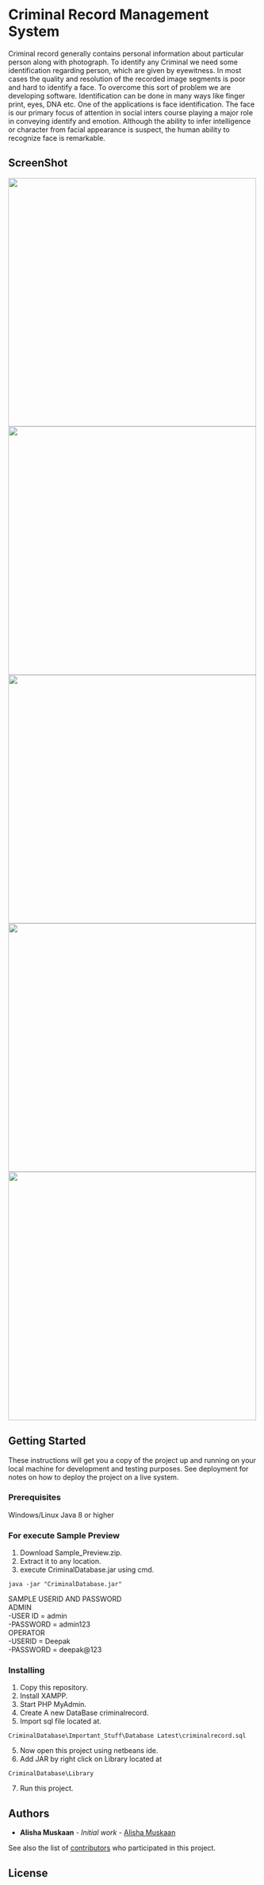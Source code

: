 # Criminal Record Management System

Criminal record generally contains personal information about particular person along with photograph. To identify any Criminal we need some identification regarding person, which are given by eyewitness. In most cases the quality and resolution of the recorded image segments is poor and hard to identify a face. To overcome this sort of problem we are developing software. Identification can be done in many ways like finger print, eyes, DNA etc. One of the applications is face identification. The face is our primary focus of attention in social inters course playing a major role in conveying identify and emotion. Although the ability to infer intelligence or character from facial appearance is suspect, the human ability to recognize face is remarkable.

## ScreenShot

<img src="Criminal-Record-Management-System/Screenshot/screenshot1.jpg" width="500" />
<img src="Criminal-Record-Management-System/Screenshot/screenshot2.jpg" width="500" />
<img src="Criminal-Record-Management-System/Screenshot/screenshot3.jpg" width="500" />
<img src="Criminal-Record-Management-System/Screenshot/screenshot4.jpg" width="500" />
<img src="Criminal-Record-Management-System/Screenshot/screenshot5.jpg" width="500" />


## Getting Started

These instructions will get you a copy of the project up and running on your local machine for development and testing purposes. See deployment for notes on how to deploy the project on a live system.



### Prerequisites

Windows/Linux
Java 8 or higher

### For execute Sample Preview

1. Download Sample_Preview.zip.
2. Extract it to any location.
2. execute CriminalDatabase.jar using cmd.
```
java -jar "CriminalDatabase.jar"
```
SAMPLE USERID AND PASSWORD<br/>
ADMIN<br/>
-USER ID = admin<br/>
-PASSWORD = admin123<br/>
OPERATOR<br/>
-USERID = Deepak<br/>
-PASSWORD = deepak@123<br/>


### Installing
1. Copy this repository.
2. Install XAMPP.
2. Start PHP MyAdmin.
3. Create A new DataBase criminalrecord.
4. Import sql file located at.
```
CriminalDatabase\Important_Stuff\Database Latest\criminalrecord.sql
```
5. Now open this project using netbeans ide.
6. Add JAR by right click on Library located at 
```
CriminalDatabase\Library
```
7. Run this project.

## Authors

* **Alisha  Muskaan** - *Initial work* - [Alisha Muskaan](https://github.com/ALisha195)

See also the list of [contributors](https://github.com/ALisha195/Criminal-Record-Management-System/contributors) who participated in this project.

## License


